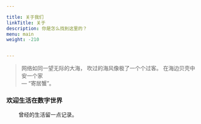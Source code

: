 ```yaml
---

title: 关于我们
linkTitle: 关于
description: 你是怎么找到这里的？
menu: main
weight: -210


---
```

>网络如同一望无际的大海，
吹过的海风像极了一个个过客。
在海边贝壳中安一个家    
> — “寄居蟹”。

### 欢迎生活在数字世界
&emsp;&emsp;
曾经的生活留一点记录。